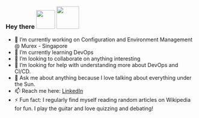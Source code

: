 ### Hey there <img src="https://media.giphy.com/media/hvRJCLFzcasrR4ia7z/giphy.gif" width="50px"> <img src="https://media3.giphy.com/media/QWvra259h4LCvdJnxP/giphy.gif?cid=ecf05e47o1ene8yjspfu9bqla0ypv0mxnj8iz03wejdbz862&rid=giphy.gif&ct=g" width="60px">

- 🔭 I’m currently working on Configuration and Environment Management @ Murex - Singapore
- 🌱 I’m currently learning DevOps
- 👯 I’m looking to collaborate on anything interesting
- 🤔 I’m looking for help with understanding more about DevOps and CI/CD.
- 💬 Ask me about anything because I love talking about everything under the Sun. 
- 📫 Reach me here: <a rel="me" href="https://www.linkedin.com/in/sumitchakrabartiofficial/">LinkedIn</a>
- ⚡ Fun fact: I regularly find myself reading random articles on Wikipedia for fun. I play the guitar and love quizzing and debating! 


